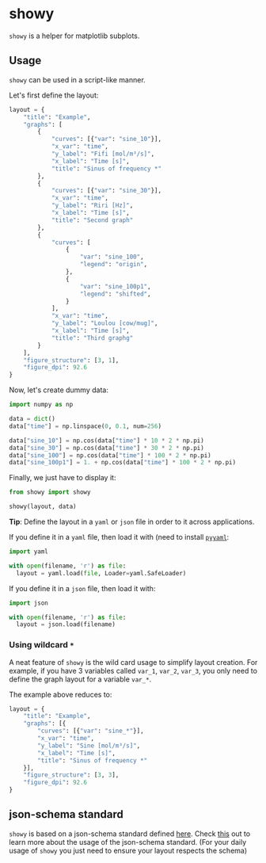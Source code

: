 
# showy


``showy`` is a helper for matplotlib subplots.



## Usage


``showy`` can be used in a script-like manner. 

Let's first define the layout:

```python
layout = {
    "title": "Example",
    "graphs": [
        {
            "curves": [{"var": "sine_10"}],
            "x_var": "time",
            "y_label": "Fifi [mol/m³/s]",
            "x_label": "Time [s]",
            "title": "Sinus of frequency *"
        },
        {
            "curves": [{"var": "sine_30"}],
            "x_var": "time",
            "y_label": "Riri [Hz]",
            "x_label": "Time [s]",
            "title": "Second graph"
        },
        {
            "curves": [
                {
                    "var": "sine_100",
                    "legend": "origin",
                },
                {
                    "var": "sine_100p1",
                    "legend": "shifted",
                }
            ],
            "x_var": "time",
            "y_label": "Loulou [cow/mug]",
            "x_label": "Time [s]",
            "title": "Third graphg"
        }
    ],
    "figure_structure": [3, 1],
    "figure_dpi": 92.6
}
```

Now, let's create dummy data:

```python
import numpy as np

data = dict()
data["time"] = np.linspace(0, 0.1, num=256)

data["sine_10"] = np.cos(data["time"] * 10 * 2 * np.pi)
data["sine_30"] = np.cos(data["time"] * 30 * 2 * np.pi)
data["sine_100"] = np.cos(data["time"] * 100 * 2 * np.pi)
data["sine_100p1"] = 1. + np.cos(data["time"] * 100 * 2 * np.pi)
```

Finally, we just have to display it:

```python
from showy import showy

showy(layout, data)
```


**Tip**: Define the layout in a ``yaml`` or ``json`` file in order to it across applications.

If you define it in a ``yaml`` file, then load it with (need to install [``pyyaml``](https://pypi.org/project/PyYAML/):

```python
import yaml

with open(filename, 'r') as file:
  layout = yaml.load(file, Loader=yaml.SafeLoader)
```

If you define it in a ``json`` file, then load it with:

```python
import json

with open(filename, 'r') as file:
  layout = json.load(filename)

```



### Using wildcard `*`

A neat feature of ``showy`` is the wild card usage to simplify layout creation. For example, if you have 3 variables called ``var_1``, ``var_2``, ``var_3``, you only need to define the graph layout for a variable ``var_*``.

The example above reduces to:


```python
layout = {
    "title": "Example",
    "graphs": [{
        "curves": [{"var": "sine_*"}],
        "x_var": "time",
        "y_label": "Sine [mol/m³/s]",
        "x_label": "Time [s]",
        "title": "Sinus of frequency *"
    }],
    "figure_structure": [3, 3],
    "figure_dpi": 92.6
}
```


## json-schema standard

``showy`` is based on a json-schema standard defined [here](https://gitlab.com/cerfacs/showy/raw/master/src/showy/schema.yaml). Check [this](https://cerfacs.fr/coop/json-schema-for-sci-apps) out to learn more about the usage of the json-schema standard. (For your daily usage of ``showy`` you just need to ensure your layout respects the schema)



